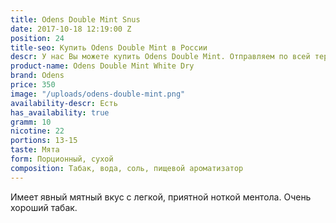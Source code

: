 ```yaml
---
title: Odens Double Mint Snus
date: 2017-10-18 12:19:00 Z
position: 24
title-seo: Купить Odens Double Mint в России
descr: У нас Вы можете купить Odens Double Mint. Отправляем по всей территории России.
product-name: Odens Double Mint White Dry
brand: Odens
price: 350
image: "/uploads/odens-double-mint.png"
availability-descr: Есть
has_availability: true
gramm: 10
nicotine: 22
portions: 13-15
taste: Мята
form: Порционный, сухой
composition: Табак, вода, соль, пищевой ароматизатор
---
```


Имеет явный мятный вкус с легкой, приятной ноткой ментола. Очень хороший табак.